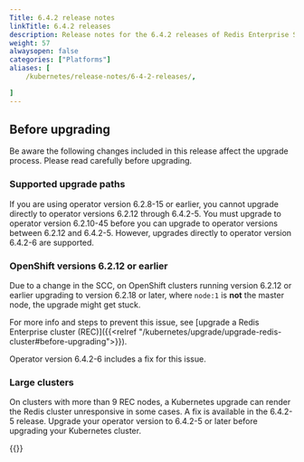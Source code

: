 ```yaml
---
Title: 6.4.2 release notes
linkTitle: 6.4.2 releases
description: Release notes for the 6.4.2 releases of Redis Enterprise Software for Kubernetes. 
weight: 57
alwaysopen: false
categories: ["Platforms"]
aliases: [
    /kubernetes/release-notes/6-4-2-releases/,

]
---
```


## Before upgrading

Be aware the following changes included in this release affect the upgrade process. Please read carefully before upgrading.

### Supported upgrade paths

If you are using operator version 6.2.8-15 or earlier, you cannot upgrade directly to operator versions 6.2.12 through 6.4.2-5. You must upgrade to operator version 6.2.10-45 before you can upgrade to operator versions between 6.2.12 and 6.4.2-5. However, upgrades directly to operator version 6.4.2-6 are supported.
  
### OpenShift versions 6.2.12 or earlier

Due to a change in the SCC, on OpenShift clusters running version 6.2.12 or earlier upgrading to version 6.2.18 or later, where `node:1` is <b>not</b> the master node, the upgrade might get stuck.

For more info and steps to prevent this issue, see [upgrade a Redis Enterprise cluster (REC)]({{<relref "/kubernetes/upgrade/upgrade-redis-cluster#before-upgrading">}}).

Operator version 6.4.2-6 includes a fix for this issue.

### Large clusters

On clusters with more than 9 REC nodes, a Kubernetes upgrade can render the Redis cluster unresponsive in some cases. A fix is available in the 6.4.2-5 release. Upgrade your operator version to 6.4.2-5 or later before upgrading your Kubernetes cluster.


{{<table-children columnNames="Version&nbsp;(Release&nbsp;date)&nbsp;,Major changes" columnSources="LinkTitle,Description" enableLinks="LinkTitle">}}